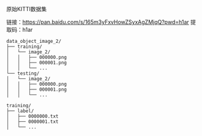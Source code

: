 原始KITTI数据集


链接：https://pan.baidu.com/s/165m3yFxvHowZSyxAgZMjqQ?pwd=h1ar 
提取码：h1ar

```
data_object_image_2/
├── training/
│   └── image_2/
│   │   ├── 000000.png
│   │   ├── 000001.png
│   │   └── ...
└── testing/
│   └── image_2/
│   │   ├── 000000.png
│   │   ├── 000001.png
│   │   └── ...
```

```
training/
├── label/
│   ├── 0000000.txt
│   ├── 0000001.txt
│   └── ...
```






